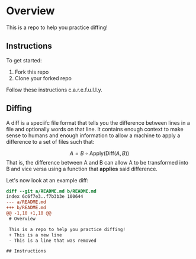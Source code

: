 # Overview

This is a repo to help you practice diffing!


## Instructions

To get started:

1. Fork this repo
2. Clone your forked repo

Follow these instructions c.a.r.e.f.u.l.l.y.

## Diffing

A diff is a speciifc file format that tells you the difference between lines in a file and optionally words on that line. It contains enough context to make sense to humans and enough information to allow a machine to apply a difference to a set of files such that:

$$
A = B \circ \text{Apply}(\text{Diff}(A, B))
$$
That is, the difference between A and B can allow A to be transformed into B and vice versa using a function that **applies** said difference.

Let's now look at an example diff:

```diff
diff --git a/README.md b/README.md
index 6c6f7e3..f7b3b3e 100644
--- a/README.md
+++ b/README.md
@@ -1,10 +1,10 @@
 # Overview

 This is a repo to help you practice diffing!
 + This is a new line
 - This is a line that was removed

## Instructions
 ```

